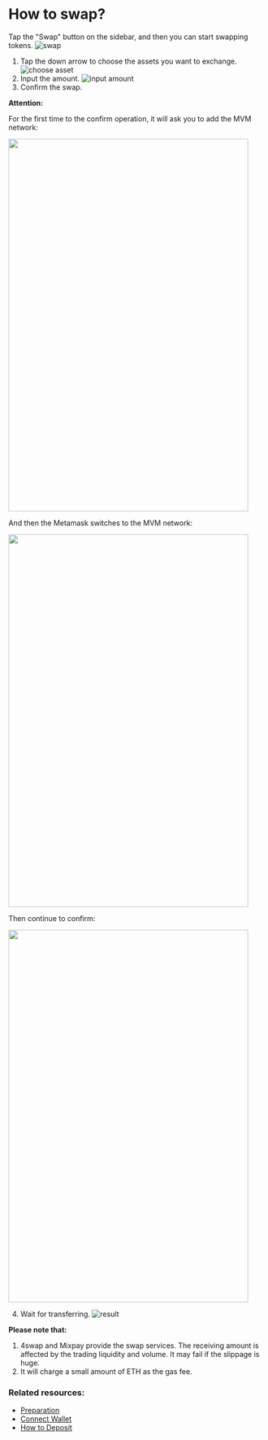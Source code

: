 # How to swap?
Tap the "Swap" button on the sidebar, and then you can start swapping tokens.
![swap](./swap1.png)
1. Tap the down arrow to choose the assets you want to exchange.
![choose asset](swapchoose.png)
2. Input the amount.
![input amount](input.png)
3. Confirm the swap.

**Attention:**

For the first time to the confirm operation, it will ask you to add the MVM network:

<img src="addnetwork.png" style="display: inline-block;" width="472" height="732">

And then the Metamask switches to the MVM network:

<img src="switchnetwork.png" style="display: inline-block;" width="472" height="732">

Then continue to confirm:

<img src="confirm.png" style="display: inline-block;" width="472" height="732">

4. Wait for transferring.
![result](result.png)

**Please note that:**
1. 4swap and Mixpay provide the swap services. The receiving amount is affected by the trading liquidity and volume. It may fail if the slippage is huge.
2. It will charge a small amount of ETH as the gas fee.

### Related resources:
* [Preparation](../Preparation/Preparation.md)
* [Connect Wallet](../ConnectWallet/README.md)
* [How to Deposit](../Deposit/README.md)